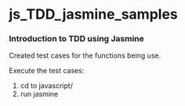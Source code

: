 # js_TDD_jasmine_samples

### Introduction to TDD using Jasmine
Created test cases for the functions being use.

Execute the test cases:
1. cd to javascript/  
2. run jasmine  
